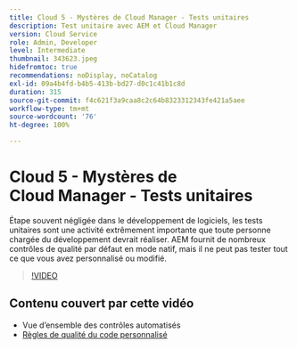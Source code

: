 ```yaml
---
title: Cloud 5 - Mystères de Cloud Manager - Tests unitaires
description: Test unitaire avec AEM et Cloud Manager
version: Cloud Service
role: Admin, Developer
level: Intermediate
thumbnail: 343623.jpeg
hidefromtoc: true
recommendations: noDisplay, noCatalog
exl-id: 09a4b4fd-b4b5-413b-bd27-d0c1c41b1c8d
duration: 315
source-git-commit: f4c621f3a9caa8c2c64b8323312343fe421a5aee
workflow-type: tm+mt
source-wordcount: '76'
ht-degree: 100%

---
```


# Cloud 5 - Mystères de Cloud Manager - Tests unitaires

Étape souvent négligée dans le développement de logiciels, les tests unitaires sont une activité extrêmement importante que toute personne chargée du développement devrait réaliser. AEM fournit de nombreux contrôles de qualité par défaut en mode natif, mais il ne peut pas tester tout ce que vous avez personnalisé ou modifié.

>[!VIDEO](https://video.tv.adobe.com/v/343623?quality=12&learn=on)

## Contenu couvert par cette vidéo

+ Vue d’ensemble des contrôles automatisés
+ [Règles de qualité du code personnalisé](https://experienceleague.adobe.com/docs/experience-manager-cloud-service/content/implementing/using-cloud-manager/test-results/custom-code-quality-rules.html?lang=fr)
